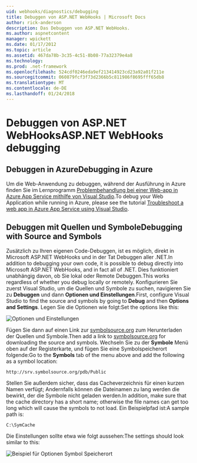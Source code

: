 ```yaml
---
uid: webhooks/diagnostics/debugging
title: Debuggen von ASP.NET WebHooks | Microsoft Docs
author: rick-anderson
description: Das Debuggen von ASP.NET WebHooks.
ms.author: aspnetcontent
manager: wpickett
ms.date: 01/17/2012
ms.topic: article
ms.assetid: 467da78b-3c35-4c51-8b08-77a32379e4a8
ms.technology: 
ms.prod: .net-framework
ms.openlocfilehash: 524cdf0246eda9ef213414923cd23a92a01f211e
ms.sourcegitcommit: 060879fcf3f73d2366b5c811986f8695fff65db8
ms.translationtype: MT
ms.contentlocale: de-DE
ms.lasthandoff: 01/24/2018
---
```

# <a name="aspnet-webhooks-debugging"></a><span data-ttu-id="ebca9-103">Debuggen von ASP.NET WebHooks</span><span class="sxs-lookup"><span data-stu-id="ebca9-103">ASP.NET WebHooks debugging</span></span>  

## <a name="debugging-in-azure"></a><span data-ttu-id="ebca9-104">Debuggen in Azure</span><span class="sxs-lookup"><span data-stu-id="ebca9-104">Debugging in Azure</span></span>

<span data-ttu-id="ebca9-105">Um die Web-Anwendung zu debuggen, während der Ausführung in Azure finden Sie im Lernprogramm [Problembehandlung bei einer Web-app in Azure App Service mithilfe von Visual Studio](https://azure.microsoft.com/documentation/articles/web-sites-dotnet-troubleshoot-visual-studio/#webserverlogs).</span><span class="sxs-lookup"><span data-stu-id="ebca9-105">To debug your Web Application while running in Azure, please see the tutorial [Troubleshoot a web app in Azure App Service using Visual Studio](https://azure.microsoft.com/documentation/articles/web-sites-dotnet-troubleshoot-visual-studio/#webserverlogs).</span></span>

## <a name="debugging-with-source-and-symbols"></a><span data-ttu-id="ebca9-106">Debuggen mit Quellen und Symbole</span><span class="sxs-lookup"><span data-stu-id="ebca9-106">Debugging with Source and Symbols</span></span>

<span data-ttu-id="ebca9-107">Zusätzlich zu Ihren eigenen Code-Debuggen, ist es möglich, direkt in Microsoft ASP.NET WebHooks und in der Tat Debuggen aller .NET.</span><span class="sxs-lookup"><span data-stu-id="ebca9-107">In addition to debugging your own code, it is possible to debug directly into Microsoft ASP.NET WebHooks, and in fact all of .NET.</span></span> <span data-ttu-id="ebca9-108">Dies funktioniert unabhängig davon, ob Sie lokal oder Remote Debuggen.</span><span class="sxs-lookup"><span data-stu-id="ebca9-108">This works regardless of whether you debug locally or remotely.</span></span> <span data-ttu-id="ebca9-109">Konfigurieren Sie zuerst Visual Studio, um die Quellen und Symbole zu suchen, navigieren Sie zu **Debuggen** und dann **Optionen und Einstellungen**.</span><span class="sxs-lookup"><span data-stu-id="ebca9-109">First, configure Visual Studio to find the source and symbols by going to **Debug** and then **Options and Settings**.</span></span> <span data-ttu-id="ebca9-110">Legen Sie die Optionen wie folgt:</span><span class="sxs-lookup"><span data-stu-id="ebca9-110">Set the options like this:</span></span>

![Optionen und Einstellungen](_static/SourceSymbols.png)

<span data-ttu-id="ebca9-112">Fügen Sie dann auf einen Link zur [symbolsource.org](http://symbolsource.org) zum Herunterladen der Quellen und Symbole.</span><span class="sxs-lookup"><span data-stu-id="ebca9-112">Then add a link to [symbolsource.org](http://symbolsource.org) for downloading the source and symbols.</span></span> <span data-ttu-id="ebca9-113">Wechseln Sie zu der **Symbole** Menü oben auf der Registerkarte, und fügen Sie eine Symbolspeicherort folgende:</span><span class="sxs-lookup"><span data-stu-id="ebca9-113">Go to the **Symbols** tab of the menu above and add the following as a symbol location:</span></span>

```
http://srv.symbolsource.org/pdb/Public
```

<span data-ttu-id="ebca9-114">Stellen Sie außerdem sicher, dass das Cacheverzeichnis für einen kurzen Namen verfügt; Andernfalls können die Dateinamen zu lang werden die bewirkt, der die Symbole nicht geladen werden.</span><span class="sxs-lookup"><span data-stu-id="ebca9-114">In addition, make sure that the cache directory has a short name; otherwise the file names can get too long which will cause the symbols to not load.</span></span> <span data-ttu-id="ebca9-115">Ein Beispielpfad ist:</span><span class="sxs-lookup"><span data-stu-id="ebca9-115">A sample path is:</span></span>

```
C:\SymCache
```

<span data-ttu-id="ebca9-116">Die Einstellungen sollte etwa wie folgt aussehen:</span><span class="sxs-lookup"><span data-stu-id="ebca9-116">The settings should look similar to this:</span></span>

![Beispiel für Optionen Symbol Speicherort](_static/SymSource.png)
